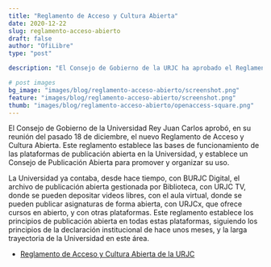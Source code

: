```yaml
---
title: "Reglamento de Acceso y Cultura Abierta"
date: 2020-12-22
slug: reglamento-acceso-abierto
draft: false
author: "OfiLibre"
type: "post"

description: "El Consejo de Gobierno de la URJC ha aprobado el Reglamento de Acceso y Cultura Abierta."

# post images 
bg_image: "images/blog/reglamento-acceso-abierto/screenshot.png"
feature: "images/blog/reglamento-acceso-abierto/screenshot.png"
thumb: "images/blog/reglamento-acceso-abierto/openaccess-square.png"
---
```

El Consejo de Gobierno de la Universidad Rey Juan Carlos aprobó, en su reunión del pasado 18 de diciembre, el nuevo Reglamento de Acceso y Cultura Abierta. Este reglamento establece las bases de funcionamiento de las plataformas de publicación abierta en la Universidad, y establece un Consejo de Publicación Abierta para promover y organizar su uso.

La Universidad ya contaba, desde hace tiempo, con BURJC Digital, el archivo de publicación abierta gestionada por Biblioteca, con URJC TV, donde se pueden depositar videos libres, con el aula virtual, donde se pueden publicar asignaturas de forma abierta, con URJCx, que ofrece cursos en abierto, y con otras plataformas. Este reglamento establece los principios de publicación abierta en todas estas plataformas, siguiendo los principios de la declaración institucional de hace unos meses, y la larga trayectoria de la Universidad en este área.

* [Reglamento de Acceso y Cultura Abierta de la URJC](/documentos/reglamento-acceso-abierto.pdf)